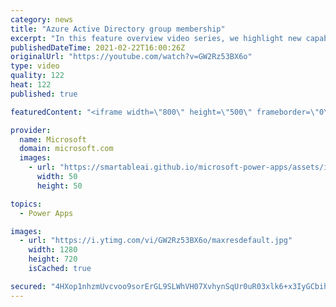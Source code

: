 ```yaml
---
category: news
title: "Azure Active Directory group membership"
excerpt: "In this feature overview video series, we highlight new capabilities included in the latest update to Microsoft Power Apps.  Power Apps Dataverse provides record level security to Azure Active Directory group membership types. Admins can easily set up and assign permissions to different Azure AD users,"
publishedDateTime: 2021-02-22T16:00:26Z
originalUrl: "https://youtube.com/watch?v=GW2Rz53BX6o"
type: video
quality: 122
heat: 122
published: true

featuredContent: "<iframe width=\"800\" height=\"500\" frameborder=\"0\" src=\"https://www.youtube.com/embed/GW2Rz53BX6o\" allow=\"accelerometer; autoplay; encrypted-media; gyroscope; picture-in-picture\" allowfullscreen></iframe>"

provider:
  name: Microsoft
  domain: microsoft.com
  images:
    - url: "https://smartableai.github.io/microsoft-power-apps/assets/images/organizations/microsoft.com-50x50.jpg"
      width: 50
      height: 50

topics:
  - Power Apps

images:
  - url: "https://i.ytimg.com/vi/GW2Rz53BX6o/maxresdefault.jpg"
    width: 1280
    height: 720
    isCached: true

secured: "4HXop1nhzmUvcvoo9sorErGL9SLWhVH07XvhynSqUr0uR03xlk6+x3IyGCbihP5wUpAjaZ43tyTjrWTF9Jo1vbKZ7Uq2VhjP2E8ICVAd8iiuaGyTiFhYGaOYfDxZCmW03KS+yrhe8/gQhqRLgOtLM3NkX3IYEYzZo+BgdEfRHlgu9Ob0L3T92DjPM4G9ALHDkOAmZMfndyIpEaFq652TLuUeYj9qZ/etZ2A3S79fL1B3K6N0RuHWkdWlB9Gx8nGehnGsDkGRpsm5sj6lrnMFShD8FkNZS+iQb+B60RUy8sy8mrJ5b8zVPyvGl1Ktn5c4WnnNyZcst1m+kYo/d1twtCIR+rT6w1kO+6Ujka8NpBjOSzSlVQGaH4zDRfD834/rtYyVWkwip34xA/Mr3RW6oTUet1R+JFJmThBdUHVXEOP7k2QN2Uaru06VySZKFD8u;SLvKPtBX/dozmd5qLI4+SA=="
---
```


